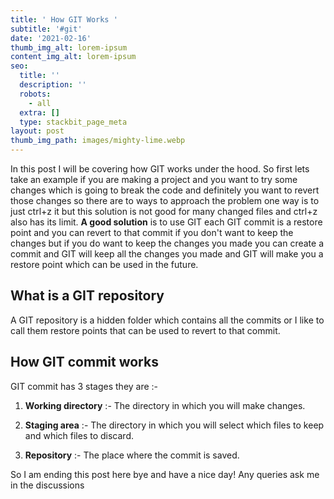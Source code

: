 ```yaml
---
title: ' How GIT Works '
subtitle: '#git'
date: '2021-02-16'
thumb_img_alt: lorem-ipsum
content_img_alt: lorem-ipsum
seo:
  title: ''
  description: ''
  robots:
    - all
  extra: []
  type: stackbit_page_meta
layout: post
thumb_img_path: images/mighty-lime.webp
---
```

In this post I will be covering how GIT works under the hood. So first lets take an example if you are making a project and you want to try some changes which is going to break the code and definitely you want to revert those changes so there are to ways to approach the problem one way is to just ctrl+z it but this solution is not good for many changed files and ctrl+z also has its limit. **A good solution** is to use GIT each GIT commit is a restore point and you can revert to that commit if you don't want to keep the changes but if you do want to keep the changes you made you can create a commit and GIT will keep all the changes you made and GIT will make you a restore point which can be used in the future.

## What is a GIT repository

A GIT repository is a hidden folder which contains all the commits or I like to call them restore points that can be used to revert to that commit.

## How GIT commit works

GIT commit has 3 stages they are :-

1.  **Working directory** :- The directory in which you will make changes.

2.  **Staging area** :- The directory in which you will select which files to keep and which files to discard.

3.  **Repository** :- The place where the commit is saved.

So I am ending this post here bye and have a nice day!
Any queries ask me in the discussions
